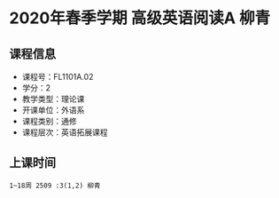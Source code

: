 # 2020年春季学期 高级英语阅读A 柳青






## 课程信息

- 课程号：FL1101A.02
- 学分：2
- 教学类型：理论课
- 开课单位：外语系
- 课程类别：通修
- 课程层次：英语拓展课程

## 上课时间

```
1~18周 2509 :3(1,2) 柳青
```

